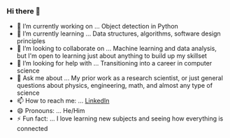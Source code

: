 ### Hi there 👋

<!--
**burcellf/burcellf** is a ✨ _special_ ✨ repository because its `README.md` (this file) appears on your GitHub profile.

Here are some ideas to get you started:
-->

- 🔭 I’m currently working on ... Object detection in Python
- 🌱 I’m currently learning ... Data structures, algorithms, software design principles
- 👯 I’m looking to collaborate on ... Machine learning and data analysis, but I'm open to learning just about anything to build up my skillset
- 🤔 I’m looking for help with ... Transitioning into a career in computer science 
- 💬 Ask me about ... My prior work as a research scientist, or just general questions about physics, engineering, math, and almost any type of science
- 📫 How to reach me: ... [LinkedIn](https://www.linkedin.com/in/jon-ml/)
- 😄 Pronouns: ... He/Him
- ⚡ Fun fact: ... I love learning new subjects and seeing how everything is connected

